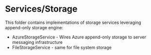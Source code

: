 ﻿Services/Storage
=============

This folder contains implementations of storage services leveraging 
append-only storage engine:

* AzureStorageService - Wires Azure append-only storage to server 
  messaging infrastructure
* FileStorageService - same for file system storage